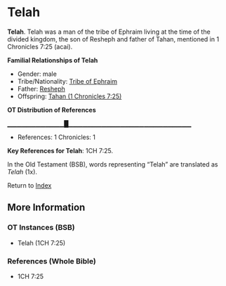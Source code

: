 # Telah
**Telah**. 
Telah was a man of the tribe of Ephraim living at the time of the divided kingdom, the son of Resheph and father of Tahan, mentioned in 1 Chronicles 7:25 (acai). 




**Familial Relationships of Telah**


* Gender: male
* Tribe/Nationality: [Tribe of Ephraim](../../../groups/md/acai/Ephraim.md)
* Father: [Resheph](Resheph.md)
* Offspring: [Tahan (1 Chronicles 7:25)](Tahan.2.md)


**OT Distribution of References**

▁▁▁▁▁▁▁▁▁▁▁▁█▁▁▁▁▁▁▁▁▁▁▁▁▁▁▁▁▁▁▁▁▁▁▁▁▁▁
* References: 1 Chronicles: 1



**Key References for Telah**: 
1CH 7:25. 


In the Old Testament (BSB), words representing “Telah” are translated as 
*Telah* (1x). 




Return to [Index](00-Index.md)

## More Information

### OT Instances (BSB)

* Telah (1CH 7:25)



### References (Whole Bible)

* 1CH 7:25




